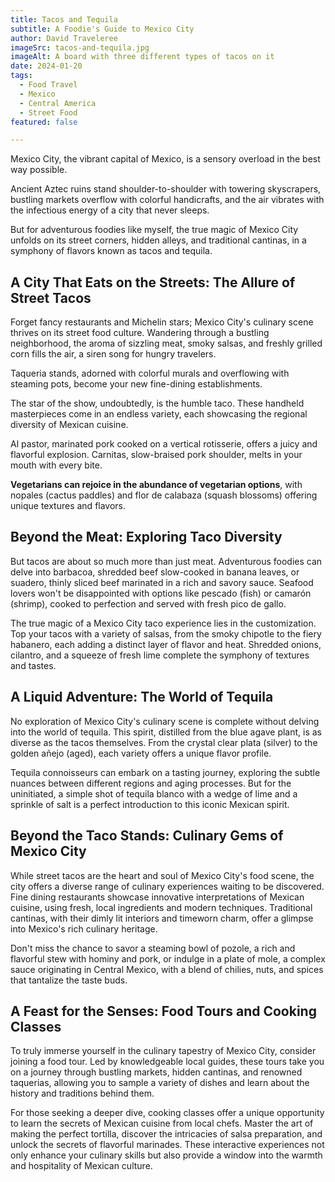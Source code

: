 ```yaml
---
title: Tacos and Tequila
subtitle: A Foodie's Guide to Mexico City
author: David Traveleree
imageSrc: tacos-and-tequila.jpg
imageAlt: A board with three different types of tacos on it
date: 2024-01-20
tags:
  - Food Travel
  - Mexico
  - Central America
  - Street Food
featured: false

---
```


Mexico City, the vibrant capital of Mexico, is a sensory overload in the best way possible.

Ancient Aztec ruins stand shoulder-to-shoulder with towering skyscrapers, bustling markets overflow with colorful handicrafts, and the air vibrates with the infectious energy of a city that never sleeps.

But for adventurous foodies like myself, the true magic of Mexico City unfolds on its street corners, hidden alleys, and traditional cantinas, in a symphony of flavors known as tacos and tequila.

## A City That Eats on the Streets: The Allure of Street Tacos

Forget fancy restaurants and Michelin stars; Mexico City's culinary scene thrives on its street food culture. Wandering through a bustling neighborhood, the aroma of sizzling meat, smoky salsas, and freshly grilled corn fills the air, a siren song for hungry travelers.

Taqueria stands, adorned with colorful murals and overflowing with steaming pots, become your new fine-dining establishments.

The star of the show, undoubtedly, is the humble taco. These handheld masterpieces come in an endless variety, each showcasing the regional diversity of Mexican cuisine.

Al pastor, marinated pork cooked on a vertical rotisserie, offers a juicy and flavorful explosion. Carnitas, slow-braised pork shoulder, melts in your mouth with every bite.

**Vegetarians can rejoice in the abundance of vegetarian options**, with nopales (cactus paddles) and flor de calabaza (squash blossoms) offering unique textures and flavors.

## Beyond the Meat: Exploring Taco Diversity

But tacos are about so much more than just meat. Adventurous foodies can delve into barbacoa, shredded beef slow-cooked in banana leaves, or suadero, thinly sliced beef marinated in a rich and savory sauce. Seafood lovers won't be disappointed with options like pescado (fish) or camarón (shrimp), cooked to perfection and served with fresh pico de gallo.

The true magic of a Mexico City taco experience lies in the customization. Top your tacos with a variety of salsas, from the smoky chipotle to the fiery habanero, each adding a distinct layer of flavor and heat. Shredded onions, cilantro, and a squeeze of fresh lime complete the symphony of textures and tastes.

## A Liquid Adventure: The World of Tequila

No exploration of Mexico City's culinary scene is complete without delving into the world of tequila. This spirit, distilled from the blue agave plant, is as diverse as the tacos themselves. From the crystal clear plata (silver) to the golden añejo (aged), each variety offers a unique flavor profile.

Tequila connoisseurs can embark on a tasting journey, exploring the subtle nuances between different regions and aging processes. But for the uninitiated, a simple shot of tequila blanco with a wedge of lime and a sprinkle of salt is a perfect introduction to this iconic Mexican spirit.

## Beyond the Taco Stands: Culinary Gems of Mexico City

While street tacos are the heart and soul of Mexico City's food scene, the city offers a diverse range of culinary experiences waiting to be discovered. Fine dining restaurants showcase innovative interpretations of Mexican cuisine, using fresh, local ingredients and modern techniques. Traditional cantinas, with their dimly lit interiors and timeworn charm, offer a glimpse into Mexico's rich culinary heritage.

Don't miss the chance to savor a steaming bowl of pozole, a rich and flavorful stew with hominy and pork, or indulge in a plate of mole, a complex sauce originating in Central Mexico, with a blend of chilies, nuts, and spices that tantalize the taste buds.

## A Feast for the Senses: Food Tours and Cooking Classes

To truly immerse yourself in the culinary tapestry of Mexico City, consider joining a food tour. Led by knowledgeable local guides, these tours take you on a journey through bustling markets, hidden cantinas, and renowned taquerias, allowing you to sample a variety of dishes and learn about the history and traditions behind them.

For those seeking a deeper dive, cooking classes offer a unique opportunity to learn the secrets of Mexican cuisine from local chefs. Master the art of making the perfect tortilla, discover the intricacies of salsa preparation, and unlock the secrets of flavorful marinades. These interactive experiences not only enhance your culinary skills but also provide a window into the warmth and hospitality of Mexican culture.
